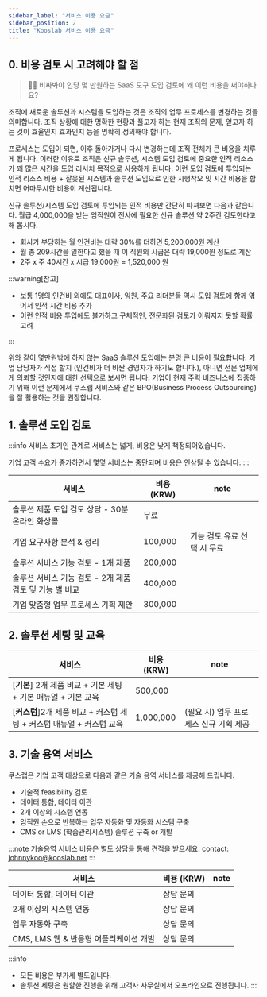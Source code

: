 ```yaml
---
sidebar_label: "서비스 이용 요금"
sidebar_position: 2
title: "Kooslab 서비스 이용 요금"
---
```


## 0. 비용 검토 시 고려해야 할 점

> 🙋🏻 비싸봐야 인당 몇 만원하는 SaaS 도구 도입 검토에 왜 이런 비용을 써야하나요?

조직에 새로운 솔루션과 시스템을 도입하는 것은 조직의 업무 프로세스를 변경하는 것을 의미합니다.
조직 상황에 대한 명확한 현황과 풀고자 하는 현재 조직의 문제, 얻고자 하는 것이 효율인지 효과인지 등을 명확히 정의해야 합니다.

프로세스는 도입이 되면, 이후 돌아가거나 다시 변경하는데 조직 전체가 큰 비용을 치루게 됩니다.
이러한 이유로 조직은 신규 솔루션, 시스템 도입 검토에 중요한 인적 리소스가 꽤 많은 시간을 도입 리서치 목적으로 사용하게 됩니다.
이런 도입 검토에 투입되는 인적 리소스 비용 + 잘못된 시스템과 솔루션 도입으로 인한 시행착오 및 시간 비용을 합치면 어마무시한 비용이 계산됩니다.

신규 솔루션/시스템 도입 검토에 투입되는 인적 비용만 간단히 따져보면 다음과 같습니다.
월급 4,000,000을 받는 임직원이 전사에 필요한 신규 솔루션 약 2주간 검토한다고 해 봅시다.

- 회사가 부담하는 월 인건비는 대략 30%를 더하면 5,200,000원 계산
- 월 총 209시간을 일한다고 했을 때 이 직원의 시급은 대략 19,000원 정도로 계산
- 2주 x 주 40시간 x 시급 19,000원 = 1,520,000 원

:::warning[참고]

- 보통 1명의 인건비 외에도 대표이사, 임원, 주요 리더분들 역시 도입 검토에 함께 엮어서 인적 시간 비용 추가
- 이런 인적 비용 투입에도 불가하고 구체적인, 전문화된 검토가 이뤄지지 못할 확률 고려

:::

위와 같이 몇만원밖에 하지 않는 SaaS 솔루션 도입에는 분명 큰 비용이 필요합니다.
기업 담당자가 직접 할지 (인건비가 더 비싼 경영자가 하기도 합니다.), 아니면 전문 업체에게 의뢰할 것인지에 대한 선택으로 보시면 됩니다.
기업이 현재 주력 비즈니스에 집중하기 위해 이런 문제에서 쿠스랩 서비스와 같은 BPO(Business Process Outsourcing)을 잘 활용하는 것을 권장합니다.

## 1. 솔루션 도입 검토

:::info
서비스 초기인 관계로 서비스는 넓게, 비용은 낮게 책정되어있습니다.

기업 고객 수요가 증가하면서 몇몇 서비스는 중단되며 비용은 인상될 수 있습니다.
:::

| 서비스                                                  | 비용 (KRW) | note                        |
| ------------------------------------------------------- | ---------- | --------------------------- |
| 솔루션 제품 도입 검토 상담 - 30분 온라인 화상콜         | 무료       |                             |
| 기업 요구사항 분석 & 정리                               | 100,000    | 기능 검토 유료 선택 시 무료 |
| 솔루션 서비스 기능 검토 - 1개 제품                      | 200,000    |                             |
| 솔루션 서비스 기능 검토 - 2개 제품 검토 및 기능 별 비교 | 400,000    |                             |
| 기업 맞춤형 업무 프로세스 기획 제안                     | 300,000    |                             |

## 2. 솔루션 세팅 및 교육

| 서비스                                                                | 비용 (KRW) | note                                   |
| --------------------------------------------------------------------- | ---------- | -------------------------------------- |
| [**기본**] 2개 제품 비교 + 기본 세팅 + 기본 매뉴얼 + 기본 교육        | 500,000    |                                        |
| [**커스텀**]2개 제품 비교 + 커스텀 세팅 + 커스텀 매뉴얼 + 커스텀 교육 | 1,000,000  | (필요 시) 업무 프로세스 신규 기획 제공 |

## 3. 기술 용역 서비스

쿠스랩은 기업 고객 대상으로 다음과 같은 기술 용역 서비스를 제공해 드립니다.

- 기술적 feasibility 검토
- 데이터 통합, 데이터 이관
- 2개 이상의 시스템 연동
- 임직원 손으로 반복하는 업무 자동화 및 자동화 시스템 구축
- CMS or LMS (학습관리시스템) 솔루션 구축 or 개발

:::note
기술용역 서비스 비용은 별도 상담을 통해 견적을 받으세요. contact: johnnykoo@kooslab.net
:::

| 서비스                                 | 비용 (KRW) | note |
| -------------------------------------- | ---------- | ---- |
| 데이터 통합, 데이터 이관               | 상담 문의  |      |
| 2개 이상의 시스템 연동                 | 상담 문의  |      |
| 업무 자동화 구축                       | 상담 문의  |      |
| CMS, LMS 웹 & 반응형 어플리케이션 개발 | 상담 문의  |      |

:::info

- 모든 비용은 부가세 별도입니다.
- 솔루션 세팅은 원할한 진행을 위해 고객사 사무실에서 오프라인으로 진행됩니다.
  :::
